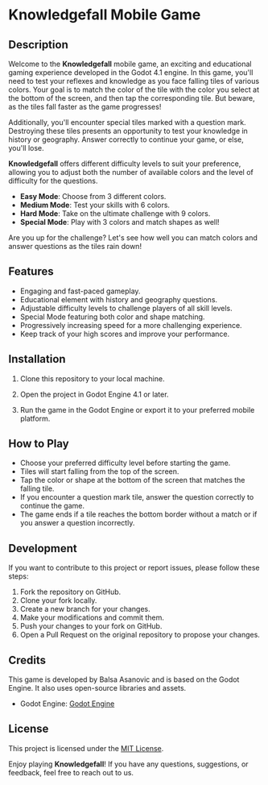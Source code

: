 # Knowledgefall Mobile Game

## Description

Welcome to the **Knowledgefall** mobile game, an exciting and educational gaming experience developed in the Godot 4.1 engine. In this game, you'll need to test your reflexes and knowledge as you face falling tiles of various colors. Your goal is to match the color of the tile with the color you select at the bottom of the screen, and then tap the corresponding tile. But beware, as the tiles fall faster as the game progresses!

Additionally, you'll encounter special tiles marked with a question mark. Destroying these tiles presents an opportunity to test your knowledge in history or geography. Answer correctly to continue your game, or else, you'll lose. 

**Knowledgefall** offers different difficulty levels to suit your preference, allowing you to adjust both the number of available colors and the level of difficulty for the questions. 

- **Easy Mode**: Choose from 3 different colors.
- **Medium Mode**: Test your skills with 6 colors.
- **Hard Mode**: Take on the ultimate challenge with 9 colors.
- **Special Mode**: Play with 3 colors and match shapes as well!

Are you up for the challenge? Let's see how well you can match colors and answer questions as the tiles rain down!

## Features

- Engaging and fast-paced gameplay.
- Educational element with history and geography questions.
- Adjustable difficulty levels to challenge players of all skill levels.
- Special Mode featuring both color and shape matching.
- Progressively increasing speed for a more challenging experience.
- Keep track of your high scores and improve your performance.

## Installation

1. Clone this repository to your local machine.

2. Open the project in Godot Engine 4.1 or later.

3. Run the game in the Godot Engine or export it to your preferred mobile platform.

## How to Play

- Choose your preferred difficulty level before starting the game.
- Tiles will start falling from the top of the screen.
- Tap the color or shape at the bottom of the screen that matches the falling tile.
- If you encounter a question mark tile, answer the question correctly to continue the game.
- The game ends if a tile reaches the bottom border without a match or if you answer a question incorrectly.

## Development

If you want to contribute to this project or report issues, please follow these steps:

1. Fork the repository on GitHub.
2. Clone your fork locally.
3. Create a new branch for your changes.
4. Make your modifications and commit them.
5. Push your changes to your fork on GitHub.
6. Open a Pull Request on the original repository to propose your changes.

## Credits

This game is developed by Balsa Asanovic and is based on the Godot Engine. It also uses open-source libraries and assets. 

- Godot Engine: [Godot Engine](https://godotengine.org/)

## License

This project is licensed under the [MIT License](LICENSE).

Enjoy playing **Knowledgefall**! If you have any questions, suggestions, or feedback, feel free to reach out to us.
